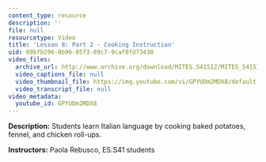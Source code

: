```yaml
---
content_type: resource
description: ''
file: null
resourcetype: Video
title: 'Lesson 8: Part 2 - Cooking Instruction'
uid: 89bfb296-8b96-85f3-89c7-9caf0fd73430
video_files:
  archive_url: http://www.archive.org/download/MITES.S41S12/MITES_S41S12_Lesson8_Part2_300k.mp4
  video_captions_file: null
  video_thumbnail_file: https://img.youtube.com/vi/GPYUDm2MDX8/default.jpg
  video_transcript_file: null
video_metadata:
  youtube_id: GPYUDm2MDX8
---
```


**Description:** Students learn Italian language by cooking baked potatoes, fennel, and chicken roll-ups.

**Instructors:** Paola Rebusco, ES.S41 students
